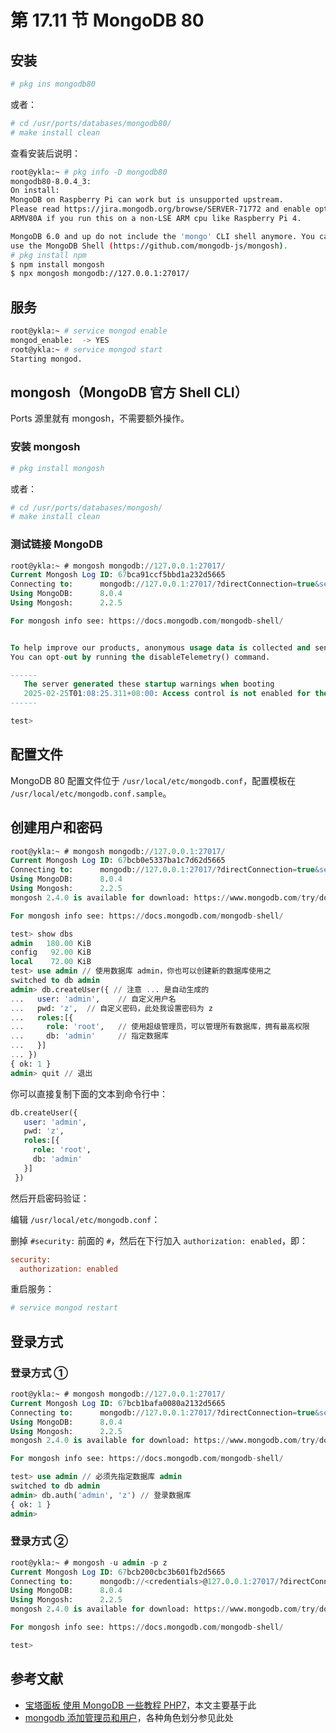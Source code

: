 # 第 17.11 节 MongoDB 80

## 安装

```sh
# pkg ins mongodb80
```

或者：

```sh
# cd /usr/ports/databases/mongodb80/ 
# make install clean
```

查看安装后说明：

```sh
root@ykla:~ # pkg info -D mongodb80
mongodb80-8.0.4_3:
On install:
MongoDB on Raspberry Pi can work but is unsupported upstream.
Please read https://jira.mongodb.org/browse/SERVER-71772 and enable option
ARMV80A if you run this on a non-LSE ARM cpu like Raspberry Pi 4.

MongoDB 6.0 and up do not include the 'mongo' CLI shell anymore. You can
use the MongoDB Shell (https://github.com/mongodb-js/mongosh).
# pkg install npm
$ npm install mongosh
$ npx mongosh mongodb://127.0.0.1:27017/
```

## 服务

```sh
root@ykla:~ # service mongod enable
mongod_enable:  -> YES
root@ykla:~ # service mongod start
Starting mongod.
```

## mongosh（MongoDB 官方 Shell CLI）

Ports 源里就有 mongosh，不需要额外操作。

### 安装 mongosh

```sh
# pkg install mongosh
```

或者：

```sh
# cd /usr/ports/databases/mongosh/
# make install clean
```

### 测试链接 MongoDB

```sql
root@ykla:~ # mongosh mongodb://127.0.0.1:27017/
Current Mongosh Log ID:	67bca91ccf5bbd1a232d5665
Connecting to:		mongodb://127.0.0.1:27017/?directConnection=true&serverSelectionTimeoutMS=2000&appName=mongosh+2.2.5
Using MongoDB:		8.0.4
Using Mongosh:		2.2.5

For mongosh info see: https://docs.mongodb.com/mongodb-shell/


To help improve our products, anonymous usage data is collected and sent to MongoDB periodically (https://www.mongodb.com/legal/privacy-policy).
You can opt-out by running the disableTelemetry() command.

------
   The server generated these startup warnings when booting
   2025-02-25T01:08:25.311+08:00: Access control is not enabled for the database. Read and write access to data and configuration is unrestricted
------

test>
```

## 配置文件

MongoDB 80 配置文件位于 `/usr/local/etc/mongodb.conf`，配置模板在 `/usr/local/etc/mongodb.conf.sample`。


## 创建用户和密码



```sql
root@ykla:~ # mongosh mongodb://127.0.0.1:27017/
Current Mongosh Log ID:	67bcb0e5337ba1c7d62d5665
Connecting to:		mongodb://127.0.0.1:27017/?directConnection=true&serverSelectionTimeoutMS=2000&appName=mongosh+2.2.5
Using MongoDB:		8.0.4
Using Mongosh:		2.2.5
mongosh 2.4.0 is available for download: https://www.mongodb.com/try/download/shell

For mongosh info see: https://docs.mongodb.com/mongodb-shell/

test> show dbs
admin   180.00 KiB
config   92.00 KiB
local    72.00 KiB
test> use admin // 使用数据库 admin，你也可以创建新的数据库使用之
switched to db admin
admin> db.createUser({ // 注意 ... 是自动生成的
...   user: 'admin',    // 自定义用户名
...   pwd: 'z',  // 自定义密码，此处我设置密码为 z
...   roles:[{
...     role: 'root',   // 使用超级管理员，可以管理所有数据库，拥有最高权限
...     db: 'admin'     // 指定数据库
...   }]
... })
{ ok: 1 }
admin> quit // 退出
```

你可以直接复制下面的文本到命令行中：

```sql
db.createUser({ 
   user: 'admin',    
   pwd: 'z', 
   roles:[{
     role: 'root',   
     db: 'admin'   
   }]
 })
```

然后开启密码验证：

编辑 `/usr/local/etc/mongodb.conf`：

删掉 `#security:` 前面的 `#`，然后在下行加入 `authorization: enabled`，即：

```ini
security:
  authorization: enabled
```

重启服务：

```sh
# service mongod restart
```


## 登录方式

### 登录方式 ①

```sql
root@ykla:~ # mongosh mongodb://127.0.0.1:27017/
Current Mongosh Log ID:	67bcb1bafa0080a2132d5665
Connecting to:		mongodb://127.0.0.1:27017/?directConnection=true&serverSelectionTimeoutMS=2000&appName=mongosh+2.2.5
Using MongoDB:		8.0.4
Using Mongosh:		2.2.5
mongosh 2.4.0 is available for download: https://www.mongodb.com/try/download/shell

For mongosh info see: https://docs.mongodb.com/mongodb-shell/

test> use admin // 必须先指定数据库 admin
switched to db admin
admin> db.auth('admin', 'z') // 登录数据库
{ ok: 1 }
admin>
```

### 登录方式 ②

```sql
root@ykla:~ # mongosh -u admin -p z
Current Mongosh Log ID:	67bcb200cbc3b601fb2d5665
Connecting to:		mongodb://<credentials>@127.0.0.1:27017/?directConnection=true&serverSelectionTimeoutMS=2000&appName=mongosh+2.2.5
Using MongoDB:		8.0.4
Using Mongosh:		2.2.5
mongosh 2.4.0 is available for download: https://www.mongodb.com/try/download/shell

For mongosh info see: https://docs.mongodb.com/mongodb-shell/

test>
```

## 参考文献

- [宝塔面板 使用 MongoDB 一些教程 PHP7](https://yooer.me/%E5%AE%9D%E5%A1%94%E9%9D%A2%E6%9D%BF-%E4%BD%BF%E7%94%A8mongodb%E4%B8%80%E4%BA%9B%E6%95%99%E7%A8%8B-php7.html)，本文主要基于此
- [mongodb 添加管理员和用户](https://chenyejun.github.io/blog/mongoDB/mongodbAddUser.html)，各种角色划分参见此处
